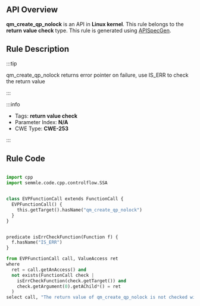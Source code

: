 ---
---


## API Overview
**qm_create_qp_nolock** is an API in **Linux kernel**. This rule belongs to the **return value check** type. This rule is generated using [APISpecGen](../../tools/APISpecGen).
## Rule Description

:::tip

qm_create_qp_nolock returns error pointer on failure, use IS_ERR to check the return value

:::

:::info

- Tags: **return value check**
- Parameter Index: **N/A**
- CWE Type: **CWE-253**

:::

## Rule Code
```python

import cpp
import semmle.code.cpp.controlflow.SSA


class EVPFunctionCall extends FunctionCall {
  EVPFunctionCall() {
    this.getTarget().hasName("qm_create_qp_nolock")
  }
}


predicate isErrCheckFunction(Function f) {
  f.hasName("IS_ERR") 
}

from EVPFunctionCall call, ValueAccess ret
where
  ret = call.getAnAccess() and
  not exists(FunctionCall check |
    isErrCheckFunction(check.getTarget()) and
    check.getArgument(0).getAChild*() = ret
  )
select call, "The return value of qm_create_qp_nolock is not checked with IS_ERR."
    
```